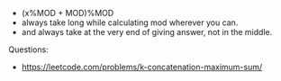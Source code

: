 
- (x%MOD + MOD)%MOD
- always take long while calculating mod wherever you can.
- and always take at the very end of giving answer, not in the middle.


Questions:
- https://leetcode.com/problems/k-concatenation-maximum-sum/
